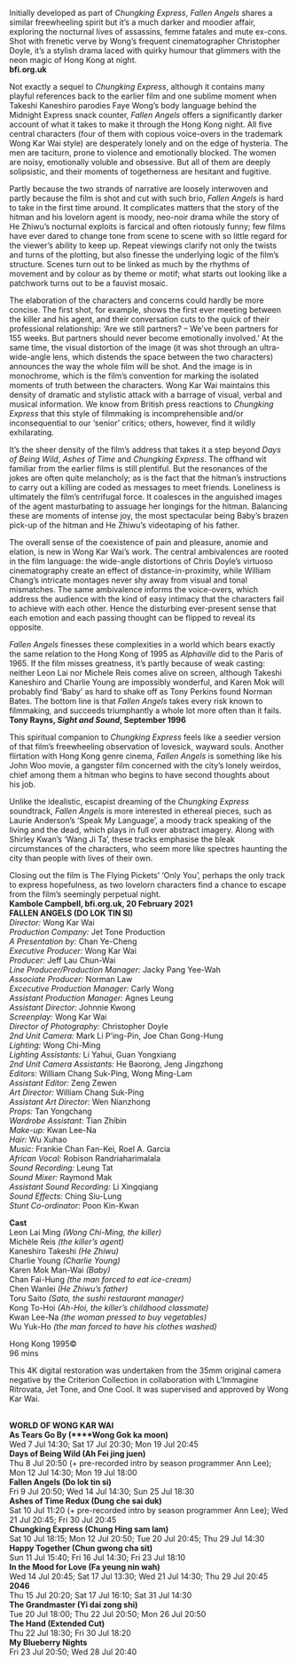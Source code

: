 Initially developed as part of _Chungking Express_, _Fallen Angels_ shares a similar freewheeling spirit but it’s a much darker and moodier affair, exploring the nocturnal lives of assassins, femme fatales and mute ex-cons. Shot with frenetic verve by Wong’s frequent cinematographer Christopher Doyle, it’s a stylish drama laced with quirky humour that glimmers with the neon magic of Hong Kong at night.<br>
**bfi.org.uk**<br>

Not exactly a sequel to _Chungking_ _Express_, although it contains many playful references back to the earlier film and one sublime moment when Takeshi Kaneshiro parodies Faye Wong’s body language behind the Midnight Express snack counter, _Fallen_ _Angels_ offers a significantly darker account of what it takes to make it through the Hong Kong night. All five central characters (four of them with copious voice-overs in the trademark Wong Kar Wai style) are desperately lonely and on the edge of hysteria. The men are taciturn, prone to violence and emotionally blocked. The women are noisy, emotionally voluble and obsessive. But all of them are deeply solipsistic, and their moments of togetherness are hesitant and fugitive.

Partly because the two strands of narrative are loosely interwoven and partly because the film is shot and cut with such brio, _Fallen_ _Angels_ is hard to take in the first time around. It complicates matters that the story of the hitman and his lovelorn agent is moody, neo-noir drama while the story of He Zhiwu’s nocturnal exploits is farcical and often riotously funny; few films have ever dared to change tone from scene to scene with so little regard for the viewer’s ability to keep up. Repeat viewings clarify not only the twists and turns of the plotting, but also finesse the underlying logic of the film’s structure. Scenes turn out to be linked as much by the rhythms of movement and by colour as by theme or motif; what starts out looking like a patchwork turns out to be a fauvist mosaic.

The elaboration of the characters and concerns could hardly be more concise. The first shot, for example, shows the first ever meeting between the killer and his agent, and their conversation cuts to the quick of their professional relationship: ‘Are we still partners? – We’ve been partners for 155 weeks. But partners should never become emotionally involved.’ At the same time, the visual distortion of the image (it was shot through an ultra-wide-angle lens, which distends the space between the two characters) announces the way the whole film will be shot. And the image is in monochrome, which is the film’s convention for marking the isolated moments of truth between the characters. Wong Kar Wai maintains this density of dramatic and stylistic attack with a barrage of visual, verbal and musical information. We know from British press reactions to _Chungking_ _Express_ that this style of filmmaking is incomprehensible and/or inconsequential to our ‘senior’ critics; others, however, find it wildly exhilarating.

It’s the sheer density of the film’s address that takes it a step beyond _Days of Being Wild_, _Ashes_ _of_ _Time_ and _Chungking_ _Express_. The offhand wit familiar from the earlier films is still plentiful. But the resonances of the jokes are often quite melancholy; as is the fact that the hitman’s instructions to carry out a killing are coded as messages to meet friends. Loneliness is ultimately the film’s centrifugal force. It coalesces in the anguished images of the agent masturbating to assuage her longings for the hitman. Balancing these are moments of intense joy, the most spectacular being Baby’s brazen pick-up of the hitman and He Zhiwu’s videotaping of his father.

The overall sense of the coexistence of pain and pleasure, anomie and elation, is new in Wong Kar Wai’s work. The central ambivalences are rooted in the film language: the wide-angle distortions of Chris Doyle’s virtuoso cinematography create an effect of distance-in-proximity, while William Chang’s intricate montages never shy away from visual and tonal mismatches. The same ambivalence informs the voice-overs, which address the audience with the kind of easy intimacy that the characters fail to achieve with each other. Hence the disturbing ever-present sense that each emotion and each passing thought can be flipped to reveal its opposite.

_Fallen_ _Angels_ finesses these complexities in a world which bears exactly the same relation to the Hong Kong of 1995 as _Alphaville_ did to the Paris of 1965. If the film misses greatness, it’s partly because of weak casting: neither Leon Lai nor Michele Reis comes alive on screen, although Takeshi Kaneshiro and Charlie Young are impossibly wonderful, and Karen Mok will probably find ‘Baby’ as hard to shake off as Tony Perkins found Norman Bates. The bottom line is that _Fallen_ _Angels_ takes every risk known to filmmaking, and succeeds triumphantly a whole lot more often than it fails.<br>
**Tony Rayns, _Sight and Sound_, September 1996**

This spiritual companion to _Chungking Express_ feels like a seedier version of that film’s freewheeling observation of lovesick, wayward souls. Another flirtation with Hong Kong genre cinema, _Fallen Angels_ is something like his John Woo movie, a gangster film concerned with the city’s lonely weirdos, chief among them a hitman who begins to have second thoughts about  
his job.

Unlike the idealistic, escapist dreaming of the _Chungking Express_ soundtrack, _Fallen Angels_ is more interested in ethereal pieces, such as Laurie Anderson’s ‘Speak My Language’, a moody track speaking of the living and the dead, which plays in full over abstract imagery. Along with Shirley Kwan’s ‘Wang Ji Ta’, these tracks emphasise the bleak circumstances of the characters, who seem more like spectres haunting the city than people with lives of their own.

Closing out the film is The Flying Pickets’ ‘Only You’, perhaps the only track to express hopefulness, as two lovelorn characters find a chance to escape from the film’s seemingly perpetual night.<br>
**Kambole Campbell, bfi.org.uk, 20 February 2021**
<br>
**FALLEN ANGELS (DO LOK TIN SI)**<br>
_Director:_ Wong Kar Wai  
_Production Company:_ Jet Tone Production  
_A Presentation by:_ Chan Ye-Cheng  
_Executive Producer:_ Wong Kar Wai  
_Producer:_ Jeff Lau Chun-Wai  
_Line Producer/Production Manager:_ Jacky Pang Yee-Wah  
_Associate Producer:_ Norman Law  
_Excecutive Production Manager:_ Carly Wong  
_Assistant Production Manager:_ Agnes Leung  
_Assistant Director:_ Johnnie Kwong  
_Screenplay:_ Wong Kar Wai  
_Director of Photography:_ Christopher Doyle  
_2nd Unit Camera:_ Mark Li P’ing-Pin, Joe Chan Gong-Hung  
_Lighting:_ Wong Chi-Ming  
_Lighting Assistants:_ Li Yahui, Guan Yongxiang  
_2nd Unit Camera Assistants:_ He Baorong, Jeng Jingzhong  
_Editors:_ William Chang Suk-Ping, Wong Ming-Lam  
_Assistant Editor:_ Zeng Zewen  
_Art Director:_ William Chang Suk-Ping  
_Assistant Art Director:_ Wen Nianzhong  
_Props:_ Tan Yongchang  
_Wardrobe Assistant:_ Tian Zhibin  
_Make-up:_ Kwan Lee-Na  
_Hair:_ Wu Xuhao  
_Music:_ Frankie Chan Fan-Kei, Roel A. Garcia  
_African Vocal:_ Robison Randriaharimalala  
_Sound Recording:_ Leung Tat  
_Sound Mixer:_ Raymond Mak  
_Assistant Sound Recording:_ Li Xingqiang  
_Sound Effects:_ Ching Siu-Lung  
_Stunt Co-ordinator:_ Poon Kin-Kwan  

**Cast**<br>
Leon Lai Ming _(Wong Chi-Ming, the killer)_  
Michèle Reis _(the killer’s agent)_  
Kaneshiro Takeshi _(He Zhiwu)_  
Charlie Young _(Charlie Young)_  
Karen Mok Man-Wai _(Baby)_  
Chan Fai-Hung _(the man forced to eat ice-cream)_  
Chen Wanlei _(He Zhiwu’s father)_  
Toru Saito _(Sato, the sushi restaurant manager)_  
Kong To-Hoi  _(Ah-Hoi, the killer’s childhood classmate)_  
Kwan Lee-Na  _(the woman pressed to buy vegetables)_  
Wu Yuk-Ho _(the man forced to have his clothes washed)_  

Hong Kong 1995©<br>
96 mins<br>

This 4K digital restoration was undertaken from the 35mm original camera negative by the Criterion Collection in collaboration with L’Immagine Ritrovata, Jet Tone, and One Cool. It was supervised and approved by Wong Kar Wai.
<br><br>


**WORLD OF WONG KAR WAI**<br>
**As Tears Go By (****Wong Gok ka moon)**<br>
Wed 7 Jul 14:30; Sat 17 Jul 20:30;  Mon 19 Jul 20:45<br>
**Days of Being Wild (Ah Fei jing juen)**<br>
Thu 8 Jul 20:50 (+ pre-recorded intro by season programmer Ann Lee); Mon 12 Jul 14:30;  Mon 19 Jul 18:00<br>
**Fallen Angels (Do lok tin si)**<br>
Fri 9 Jul 20:50; Wed 14 Jul 14:30; Sun 25 Jul 18:30<br>
**Ashes of Time Redux (Dung che sai duk)**<br>
Sat 10 Jul 11:20 (+ pre-recorded intro by season programmer Ann Lee); Wed 21 Jul 20:45;  Fri 30 Jul 20:45<br>
**Chungking Express (Chung Hing sam lam)**<br>
Sat 10 Jul 18:15; Mon 12 Jul 20:50;  Tue 20 Jul 20:45; Thu 29 Jul 14:30<br>
**Happy Together (Chun gwong cha sit)**<br>
Sun 11 Jul 15:40; Fri 16 Jul 14:30; Fri 23 Jul 18:10<br>
**In the Mood for Love (Fa yeung nin wah)**<br>
Wed 14 Jul 20:45; Sat 17 Jul 13:30;  Wed 21 Jul 14:30; Thu 29 Jul 20:45<br>
**2046**<br>
Thu 15 Jul 20:20; Sat 17 Jul 16:10; Sat 31 Jul 14:30<br>
**The Grandmaster (Yi dai zong shi)**<br>
Tue 20 Jul 18:00; Thu 22 Jul 20:50;  Mon 26 Jul 20:50<br>
**The Hand (Extended Cut)**<br>
Thu 22 Jul 18:30; Fri 30 Jul 18:20<br>
**My Blueberry Nights**<br>
Fri 23 Jul 20:50; Wed 28 Jul 20:40<br>
<!--stackedit_data:
eyJoaXN0b3J5IjpbLTI4NDAxMDUxXX0=
-->